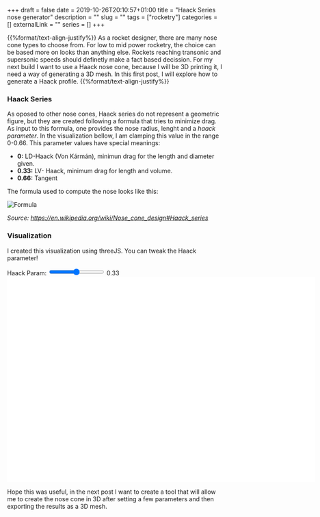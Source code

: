 +++ 
draft = false
date = 2019-10-26T20:10:57+01:00
title = "Haack Series nose generator"
description = ""
slug = "" 
tags = ["rocketry"]
categories = []
externalLink = ""
series = []
+++

{{%format/text-align-justify%}}
As a rocket designer, there are many nose cone types to choose from. For low to mid power rocketry, the choice can be based more on looks than anything else. Rockets reaching transonic and supersonic speeds should definetly make a fact based decission. For my next build I want to use a Haack nose cone, because I will be 3D printing it, I need a way of generating a 3D mesh. In this first post, I will explore how to generate a Haack profile. 
{{%format/text-align-justify%}}
### Haack Series
As oposed to other nose cones, Haack series do not represent a geometric figure, but they are created following a formula that tries to minimize drag. As input to this formula, one provides the nose radius, lenght and a *haack parameter*. In the visualization bellow, I am clamping this value in the range 0-0.66. This parameter values have special meanings:

*	**0:** LD-Haack (Von Kármán), minimun drag for the length and diameter given.
*	**0.33:** LV- Haack, minimum drag for length and volume.
*	**0.66:** Tangent

The formula used to compute the nose looks like this:

![](../../images/Haack/haack-formula.svg "Formula")

*Source: https://en.wikipedia.org/wiki/Nose_cone_design#Haack_series*


### Visualization
I created this visualization using threeJS. You can tweak the Haack parameter!
<div>
	<label>Haack Param: </label>
	<input type="range" min="0" max="0.66" value="0.33" step="0.01" id="haackParam" oninput="previewParam.value = haackParam.value;haackUpdate()">
	<output id="previewParam">0.33</output>
	</br>
</div>

<div id="threeCanvas" style ="background-color:#FFF; width:720; height:480px; margin:0 auto;">
<script src="/js/three.js"></script>
<script>
	var container = document.getElementById('threeCanvas');
	var width = container.offsetWidth;
	var height = container.offsetHeight;
	var renderer = new THREE.WebGLRenderer({ antialias: true });
	renderer.setSize( width, height );
	container.appendChild( renderer.domElement );

	var scene = new THREE.Scene();
	var camera = new THREE.PerspectiveCamera(75,width/height,0.1,1000);
	camera.position.z = 4;
	camera.position.x = -4;
	
	haackUpdate();
	render();

	//----------------------------

	function haackOmega(x,L)
	{
		return Math.acos(1.0 - ((2 * x) / L));
	}

	function haackRadius(R, omega, C)
	{
		var sinO3 = Math.sin(omega) * Math.sin(omega) * Math.sin(omega);
		return (R / (Math.sqrt(Math.PI))) * Math.sqrt(omega - (Math.sin(2*omega) * 0.5) + (C * sinO3));
	}

	function haackUpdate() 
	{
		// Read UI stuff
		var haackCSlider = document.getElementById("haackParam");

		var material = new THREE.LineBasicMaterial( { color: 0xffffffff } );
		var geometryUp = new THREE.Geometry();
		var geometryDown = new THREE.Geometry();

		var noseLength = 8;
		var noseRadius = 2;
		var C = haackCSlider.value;

		var iterations = 240;
		var xstep = noseLength / iterations;
		var curX = 0.0;

		for (var i = 0; i <= iterations; i++) 
		{			
			var x = xstep * i;
			var omega = haackOmega(noseLength - x, noseLength);
			var radius = haackRadius(noseRadius, omega, C);
			
			geometryUp.vertices.push(new THREE.Vector3(-x,  radius, 0));
			geometryDown.vertices.push(new THREE.Vector3(-x, -radius, 0));
		}

		// Deal with previous objects: 
		var oldLineUp = scene.getObjectByName("LineUp");
		if(oldLineUp)
		{
			scene.remove(oldLineUp);
		}
		var oldLineDown = scene.getObjectByName("LineDown");
		if(oldLineDown)
		{
			scene.remove(oldLineDown);
		}

		// Insert neew nose into the scene:
		var lineUp = new THREE.Line(geometryUp, material);
		lineUp.name = "LineUp";
		scene.add(lineUp);
		var lineDown = new THREE.Line(geometryDown, material);
		lineDown.name = "LineDown";
		scene.add(lineDown);
	}

	function render()
	{
		requestAnimationFrame(render);
		renderer.render( scene, camera );
	}
</script>
</div>


Hope this was useful, in the next post I want to create a tool that will allow me to create the nose cone in 3D after setting a few parameters and then exporting the results as a 3D mesh.